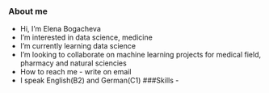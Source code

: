 ### About me
-  Hi, I’m Elena Bogacheva
-  I’m interested in data science, medicine
-  I’m currently learning data science
-  I’m looking to collaborate on machine learning projects for medical field, pharmacy and natural sciencies
-  How to reach me - write on email
- I speak English(B2) and German(C1)
  ###Skills
  -<link rel="stylesheet" type='text/css' href="https://cdn.jsdelivr.net/gh/devicons/devicon@latest/devicon.min.css" />
  <link rel="stylesheet" type='text/css' href="https://cdn.jsdelivr.net/gh/devicons/devicon@latest/devicon.min.css" />
  <link rel="stylesheet" type='text/css' href="https://cdn.jsdelivr.net/gh/devicons/devicon@latest/devicon.min.css" />
   








<!---
elenabogachevaxxx/elenabogachevaxxx is a ✨ special ✨ repository because its `README.md` (this file) appears on your GitHub profile.
You can click the Preview link to take a look at your changes.
--->
